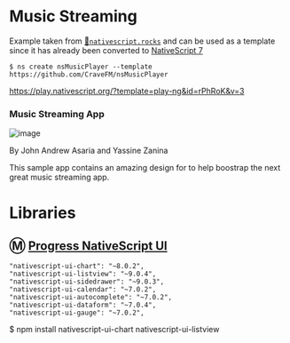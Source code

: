 # Music Streaming



Example taken from [:bookmark:`nativescript.rocks`](https://plugins.nativescript.rocks/samples) and can be used as a template since it has already been converted to [NativeScript 7](https://nativescript.org/blog/nativescript-7-announcement)

```
$ ns create nsMusicPlayer --template https://github.com/CraveFM/nsMusicPlayer
```

https://play.nativescript.org/?template=play-ng&id=rPhRoK&v=3



### Music Streaming App

![image](https://raw.githubusercontent.com/NativeScript/code-samples/master/screens/music-streaming.gif)

By John Andrew Asaria and Yassine Zanina

This sample app contains an amazing design for to help boostrap the next great music streaming app.


# Libraries



## :m: [Progress NativeScript UI](https://github.com/ProgressNS/nativescript-ui-samples)

    "nativescript-ui-chart": "~8.0.2",
    "nativescript-ui-listview": "~9.0.4",
    "nativescript-ui-sidedrawer": "~9.0.3",
    "nativescript-ui-calendar": "~7.0.2",
    "nativescript-ui-autocomplete": "~7.0.2",
    "nativescript-ui-dataform": "~7.0.4",
    "nativescript-ui-gauge": "~7.0.2",

$ npm install nativescript-ui-chart nativescript-ui-listview 
